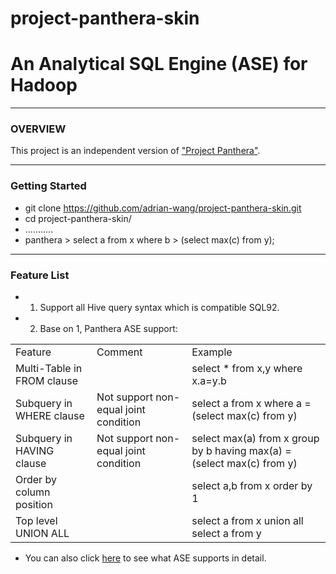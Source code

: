 project-panthera-skin
=====================
# An Analytical SQL Engine (ASE) for Hadoop #

---
### OVERVIEW ###

This project is an independent version of ["Project Panthera"](<https://github.com/intel-hadoop/project-panthera-ase>).

---
### Getting Started ###

- git clone https://github.com/adrian-wang/project-panthera-skin.git
- cd project-panthera-skin/
- ...........
- panthera > select a from x where b > (select max(c) from y);

---
### Feature List ###
 - 1. Support all Hive query syntax which is compatible SQL92.
 - 2. Base on 1, Panthera ASE support:

<table>
   <tr>
      <td>Feature</td>
      <td>Comment</td>
      <td>Example </td>
   </tr>
   <tr>
      <td>Multi-Table in FROM clause</td>
      <td></td>
      <td>select * from x,y where x.a=y.b </td>
   </tr>
   <tr>
      <td>Subquery in WHERE clause</td>
      <td>Not support non-equal joint condition </td>
      <td>select a from x where a = (select max(c) from y) </td>
   </tr>
   <tr>
      <td>Subquery in HAVING clause</td>
      <td>Not support non-equal joint condition </td>
      <td>select max(a) from x group by b having max(a) = (select max(c) from y) </td>
   </tr>
   <tr>
      <td>Order by column position</td>
      <td></td>
      <td>select a,b from x order by 1 </td>
   </tr>
   <tr>
      <td>Top level UNION ALL</td>
      <td></td>
      <td>select a from x union all select a from y </td>
   </tr>
</table>

 - You can also click [here](http://intel-hadoop.github.io/project-panthera-ase/) to see what ASE supports in detail.
